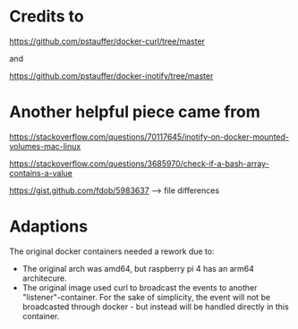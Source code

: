 # Credits to

https://github.com/pstauffer/docker-curl/tree/master

and 

https://github.com/pstauffer/docker-inotify/tree/master

# Another helpful piece came from

https://stackoverflow.com/questions/70117645/inotify-on-docker-mounted-volumes-mac-linux

https://stackoverflow.com/questions/3685970/check-if-a-bash-array-contains-a-value

https://gist.github.com/fdob/5983637 --> file differences

# Adaptions

The original docker containers needed a rework due to:
- The original arch was amd64, but raspberry pi 4 has an arm64 architecure.
- The original image used curl to broadcast the events to another "listener"-container. 
  For the sake of simplicity, the event will not be broadcasted through docker - but instead will be handled directly in this container.